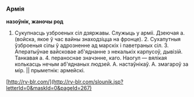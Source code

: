 ### Армія
**назоўнік, жаночы род**

1. Сукупнасць узброеных сіл дзяржавы. Служыць у арміі. Дзеючая а. (войска, якое ў час вайны знаходзіцца на фронце). 2. Сухапутныя ўзброеныя сілы ў адрозненне ад марскіх і паветраных сіл. 3. Аператыўнае вайсковае аб'яднанне з некалькіх карпусоў, дывізій. Танкавая а. 4. пераноснае значэнне, каго. Наогул — вялікая колькасць нечым аб'яднаных людзей. А. настаўнікаў. А. змагароў за мір. || прыметнік: армейскі.

<a rel="author">[http://rv-blr.com/](http://rv-blr.com/slounik.jsp?letterId=0&maskId=0&pageId=267)</a>
